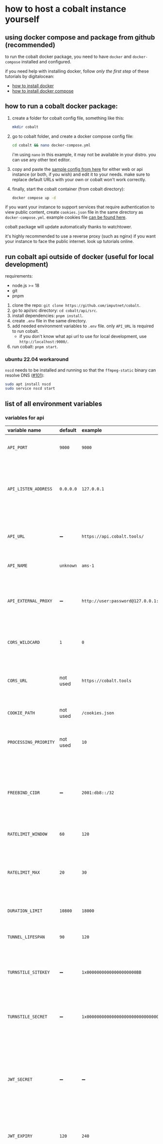 # how to host a cobalt instance yourself
## using docker compose and package from github (recommended)
to run the cobalt docker package, you need to have `docker` and `docker-compose` installed and configured.

if you need help with installing docker, follow *only the first step* of these tutorials by digitalocean:
- [how to install docker](https://www.digitalocean.com/community/tutorial-collections/how-to-install-and-use-docker)
- [how to install docker compose](https://www.digitalocean.com/community/tutorial-collections/how-to-install-docker-compose)

## how to run a cobalt docker package:
1. create a folder for cobalt config file, something like this:
    ```sh
    mkdir cobalt
    ```

2. go to cobalt folder, and create a docker compose config file:
    ```sh
    cd cobalt && nano docker-compose.yml
    ```
    i'm using `nano` in this example, it may not be available in your distro. you can use any other text editor.

3. copy and paste the [sample config from here](examples/docker-compose.example.yml) for either web or api instance (or both, if you wish) and edit it to your needs.
    make sure to replace default URLs with your own or cobalt won't work correctly.

4. finally, start the cobalt container (from cobalt directory):
    ```sh
    docker compose up -d
    ```

if you want your instance to support services that require authentication to view public content, create `cookies.json` file in the same directory as `docker-compose.yml`. example cookies file [can be found here](examples/cookies.example.json).

cobalt package will update automatically thanks to watchtower.

it's highly recommended to use a reverse proxy (such as nginx) if you want your instance to face the public internet. look up tutorials online.

## run cobalt api outside of docker (useful for local development)
requirements:
- node.js >= 18
- git
- pnpm

1. clone the repo: `git clone https://github.com/imputnet/cobalt`.
2. go to api/src directory: `cd cobalt/api/src`.
3. install dependencies: `pnpm install`.
4. create `.env` file in the same directory.
5. add needed environment variables to `.env` file. only `API_URL` is required to run cobalt.
    - if you don't know what api url to use for local development, use `http://localhost:9000/`.
6. run cobalt: `pnpm start`.

### ubuntu 22.04 workaround
`nscd` needs to be installed and running so that the `ffmpeg-static` binary can resolve DNS ([#101](https://github.com/imputnet/cobalt/issues/101#issuecomment-1494822258)):

```bash
sudo apt install nscd
sudo service nscd start
```

## list of all environment variables
### variables for api
| variable name         | default   | example                 | description |
|:----------------------|:----------|:------------------------|:------------|
| `API_PORT`            | `9000`    | `9000`                  | changes port from which api server is accessible. |
| `API_LISTEN_ADDRESS`  | `0.0.0.0` | `127.0.0.1`             | changes address from which api server is accessible. **if you are using docker, you usually don't need to configure this.** |
| `API_URL`             | ➖        | `https://api.cobalt.tools/` | changes url from which api server is accessible. <br> ***REQUIRED TO RUN THE API***. |
| `API_NAME`            | `unknown` | `ams-1`                 | api server name that is shown in `/api/serverInfo`. |
| `API_EXTERNAL_PROXY`  | ➖        | `http://user:password@127.0.0.1:8080`| url of the proxy that will be passed to [`ProxyAgent`](https://undici.nodejs.org/#/docs/api/ProxyAgent) and used for all external requests. HTTP(S) only. |
| `CORS_WILDCARD`       | `1`       | `0`                     | toggles cross-origin resource sharing. <br> `0`: disabled. `1`: enabled. |
| `CORS_URL`            | not used  | `https://cobalt.tools`  | cross-origin resource sharing url. api will be available only from this url if `CORS_WILDCARD` is set to `0`. |
| `COOKIE_PATH`         | not used  | `/cookies.json`         | path for cookie file relative to main folder. |
| `PROCESSING_PRIORITY` | not used  | `10`                    | changes `nice` value* for ffmpeg subprocess. available only on unix systems. |
| `FREEBIND_CIDR`       | ➖        | `2001:db8::/32`         | IPv6 prefix used for randomly assigning addresses to cobalt requests. only supported on linux systems. see below for more info. |
| `RATELIMIT_WINDOW`    | `60`      | `120`                   | rate limit time window in **seconds**. |
| `RATELIMIT_MAX`       | `20`      | `30`                    | max requests per time window. requests above this amount will be blocked for the rate limit window duration. |
| `DURATION_LIMIT`      | `10800`   | `18000`                 | max allowed video duration in **seconds**. |
| `TUNNEL_LIFESPAN`     | `90`      | `120`                   | the duration for which tunnel info is stored in ram, **in seconds**. |
| `TURNSTILE_SITEKEY`   | ➖        | `1x00000000000000000000BB` | [cloudflare turnstile](https://www.cloudflare.com/products/turnstile/) sitekey used by browser clients to request a challenge.\*\* |
| `TURNSTILE_SECRET`    | ➖        | `1x0000000000000000000000000000000AA` | [cloudflare turnstile](https://www.cloudflare.com/products/turnstile/) secret used by cobalt to verify the client successfully solved the challenge.\*\* |
| `JWT_SECRET`          | ➖        | ➖                      | the secret used for issuing JWT tokens for request authentication. to choose a value, generate a random, secure, long string (ideally >=16 characters).\*\* |
| `JWT_EXPIRY`          | `120`     | `240`                  | the duration of how long a cobalt-issued JWT token will remain valid, in seconds. |
| `API_KEY_URL`         | ➖        | `file://keys.json`      | the location of the api key database. for loading API keys, cobalt supports HTTP(S) urls, or local files by specifying a local path using the `file://` protocol. see the "api key file format" below for more details.  |
| `API_AUTH_REQUIRED`   | ➖        | `1`                     | when set to `1`, the user always needs to be authenticated in some way before they can access the API (either via an api key or via turnstile, if enabled). |

\* the higher the nice value, the lower the priority. [read more here](https://en.wikipedia.org/wiki/Nice_(Unix)).

\*\* in order to enable turnstile bot protection, all three **`TURNSTILE_SITEKEY`, `TURNSTILE_SECRET` and `JWT_SECRET`** need to be set.

#### FREEBIND_CIDR
setting a `FREEBIND_CIDR` allows cobalt to pick a random IP for every download and use it for all
requests it makes for that particular download. to use freebind in cobalt, you need to follow its [setup instructions](https://github.com/imputnet/freebind.js?tab=readme-ov-file#setup) first. if you configure this option while running cobalt
in a docker container, you also need to set the `API_LISTEN_ADDRESS` env to `127.0.0.1`, and set
`network_mode` for the container to `host`.

#### api key file format
the file is a JSON-serialized object with the following structure:
```typescript

type KeyFileContents = Record<
    UUIDv4String,
    {
        name?: string,
        limit?: number | "unlimited",
        ips?: (CIDRString | IPString)[],
        userAgents?: string[]
    }
>;
```

where *`UUIDv4String`* is a stringified version of a UUIDv4 identifier.
- **name** is a field for your own reference, it is not used by cobalt anywhere.

- **`limit`** specifies how many requests the API key can make during the window specified in the `RATELIMIT_WINDOW` env.
    - when omitted, the limit specified in `RATELIMIT_MAX` will be used.
    - it can be also set to `"unlimited"`, in which case the API key bypasses all rate limits.

- **`ips`** contains an array of allowlisted IP ranges, which can be specified both as individual ips or CIDR ranges (e.g. *`["192.168.42.69", "2001:db8::48", "10.0.0.0/8", "fe80::/10"]`*).
    - when specified, only requests from these ip ranges can use the specified api key.
    - when omitted, any IP can be used to make requests with that API key.

- **`userAgents`** contains an array of allowed user agents, with support for wildcards (e.g. *`["cobaltbot/1.0", "Mozilla/5.0 * Chrome/*"]`*).
    - when specified, requests with a `user-agent` that does not appear in this array will be rejected.
    - when omitted, any user agent can be specified to make requests with that API key.

- if both `ips` and `userAgents` are set, the tokens will be limited by both parameters.
- if cobalt detects any problem with your key file, it will be ignored and a warning will be printed to the console.

an example key file could look like this:
```json
{
    "b5c7160a-b655-4c7a-b500-de839f094550": {
        "limit": 10,
        "ips": ["10.0.0.0/8", "192.168.42.42"],
        "userAgents": ["*Chrome*"]
    },
    "b00b1234-a3e5-99b1-c6d1-dba4512ae190": {
        "limit": "unlimited",
        "ips": ["192.168.1.2"],
        "userAgents": ["cobaltbot/1.0"]
    }
}
```

if you are configuring a key file, **do not use the UUID from the example** but instead generate your own. you can do this by running the following command if you have node.js installed:
`node -e "console.log(crypto.randomUUID())"`
